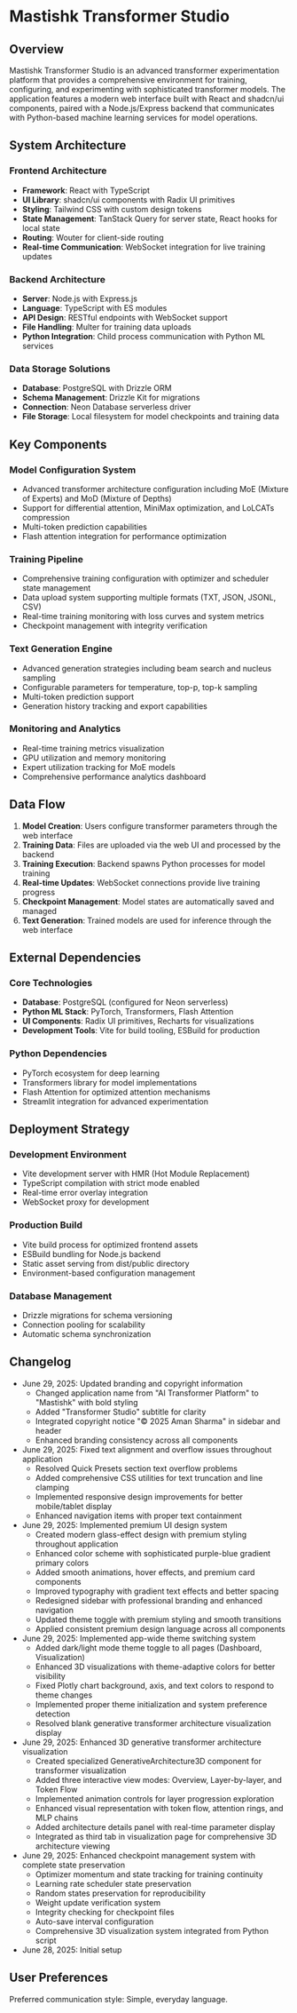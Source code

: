 # Mastishk Transformer Studio

## Overview

Mastishk Transformer Studio is an advanced transformer experimentation platform that provides a comprehensive environment for training, configuring, and experimenting with sophisticated transformer models. The application features a modern web interface built with React and shadcn/ui components, paired with a Node.js/Express backend that communicates with Python-based machine learning services for model operations.

## System Architecture

### Frontend Architecture
- **Framework**: React with TypeScript
- **UI Library**: shadcn/ui components with Radix UI primitives
- **Styling**: Tailwind CSS with custom design tokens
- **State Management**: TanStack Query for server state, React hooks for local state
- **Routing**: Wouter for client-side routing
- **Real-time Communication**: WebSocket integration for live training updates

### Backend Architecture
- **Server**: Node.js with Express.js
- **Language**: TypeScript with ES modules
- **API Design**: RESTful endpoints with WebSocket support
- **File Handling**: Multer for training data uploads
- **Python Integration**: Child process communication with Python ML services

### Data Storage Solutions
- **Database**: PostgreSQL with Drizzle ORM
- **Schema Management**: Drizzle Kit for migrations
- **Connection**: Neon Database serverless driver
- **File Storage**: Local filesystem for model checkpoints and training data

## Key Components

### Model Configuration System
- Advanced transformer architecture configuration including MoE (Mixture of Experts) and MoD (Mixture of Depths)
- Support for differential attention, MiniMax optimization, and LoLCATs compression
- Multi-token prediction capabilities
- Flash attention integration for performance optimization

### Training Pipeline
- Comprehensive training configuration with optimizer and scheduler state management
- Data upload system supporting multiple formats (TXT, JSON, JSONL, CSV)
- Real-time training monitoring with loss curves and system metrics
- Checkpoint management with integrity verification

### Text Generation Engine
- Advanced generation strategies including beam search and nucleus sampling
- Configurable parameters for temperature, top-p, top-k sampling
- Multi-token prediction support
- Generation history tracking and export capabilities

### Monitoring and Analytics
- Real-time training metrics visualization
- GPU utilization and memory monitoring
- Expert utilization tracking for MoE models
- Comprehensive performance analytics dashboard

## Data Flow

1. **Model Creation**: Users configure transformer parameters through the web interface
2. **Training Data**: Files are uploaded via the web UI and processed by the backend
3. **Training Execution**: Backend spawns Python processes for model training
4. **Real-time Updates**: WebSocket connections provide live training progress
5. **Checkpoint Management**: Model states are automatically saved and managed
6. **Text Generation**: Trained models are used for inference through the web interface

## External Dependencies

### Core Technologies
- **Database**: PostgreSQL (configured for Neon serverless)
- **Python ML Stack**: PyTorch, Transformers, Flash Attention
- **UI Components**: Radix UI primitives, Recharts for visualizations
- **Development Tools**: Vite for build tooling, ESBuild for production

### Python Dependencies
- PyTorch ecosystem for deep learning
- Transformers library for model implementations
- Flash Attention for optimized attention mechanisms
- Streamlit integration for advanced experimentation

## Deployment Strategy

### Development Environment
- Vite development server with HMR (Hot Module Replacement)
- TypeScript compilation with strict mode enabled
- Real-time error overlay integration
- WebSocket proxy for development

### Production Build
- Vite build process for optimized frontend assets
- ESBuild bundling for Node.js backend
- Static asset serving from dist/public directory
- Environment-based configuration management

### Database Management
- Drizzle migrations for schema versioning
- Connection pooling for scalability
- Automatic schema synchronization

## Changelog

- June 29, 2025: Updated branding and copyright information
  - Changed application name from "AI Transformer Platform" to "Mastishk" with bold styling
  - Added "Transformer Studio" subtitle for clarity
  - Integrated copyright notice "© 2025 Aman Sharma" in sidebar and header
  - Enhanced branding consistency across all components
- June 29, 2025: Fixed text alignment and overflow issues throughout application
  - Resolved Quick Presets section text overflow problems
  - Added comprehensive CSS utilities for text truncation and line clamping
  - Implemented responsive design improvements for better mobile/tablet display
  - Enhanced navigation items with proper text containment
- June 29, 2025: Implemented premium UI design system
  - Created modern glass-effect design with premium styling throughout application
  - Enhanced color scheme with sophisticated purple-blue gradient primary colors
  - Added smooth animations, hover effects, and premium card components
  - Improved typography with gradient text effects and better spacing
  - Redesigned sidebar with professional branding and enhanced navigation
  - Updated theme toggle with premium styling and smooth transitions
  - Applied consistent premium design language across all components
- June 29, 2025: Implemented app-wide theme switching system
  - Added dark/light mode theme toggle to all pages (Dashboard, Visualization)
  - Enhanced 3D visualizations with theme-adaptive colors for better visibility
  - Fixed Plotly chart background, axis, and text colors to respond to theme changes
  - Implemented proper theme initialization and system preference detection
  - Resolved blank generative transformer architecture visualization display
- June 29, 2025: Enhanced 3D generative transformer architecture visualization
  - Created specialized GenerativeArchitecture3D component for transformer visualization
  - Added three interactive view modes: Overview, Layer-by-layer, and Token Flow
  - Implemented animation controls for layer progression exploration
  - Enhanced visual representation with token flow, attention rings, and MLP chains
  - Added architecture details panel with real-time parameter display
  - Integrated as third tab in visualization page for comprehensive 3D architecture viewing
- June 29, 2025: Enhanced checkpoint management system with complete state preservation
  - Optimizer momentum and state tracking for training continuity
  - Learning rate scheduler state preservation
  - Random states preservation for reproducibility
  - Weight update verification system
  - Integrity checking for checkpoint files
  - Auto-save interval configuration
  - Comprehensive 3D visualization system integrated from Python script
- June 28, 2025: Initial setup

## User Preferences

Preferred communication style: Simple, everyday language.